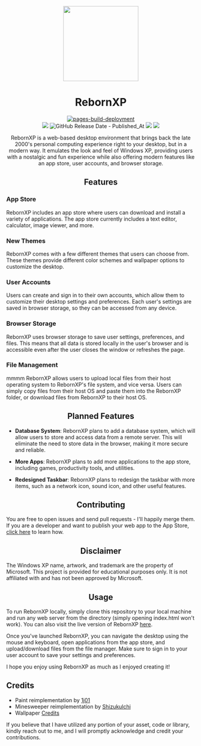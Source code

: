 

<p align="center">
<img src="https://i.ibb.co/drj1RSf/rebornxp.png" width="200"><p align="center"></p>
<h1 align="center">RebornXP</h1>
<p align="center">
  <a href="https://github.com/RebornXP/rebornxp/actions/workflows/pages/pages-build-deployment">
    <img src="https://github.com/RebornXP/rebornxp/actions/workflows/pages/pages-build-deployment/badge.svg" alt="pages-build-deployment">
  </a>
  <br>
     <a href="https://opensource.org/license/gpl-3-0/"><img src="https://img.shields.io/badge/License-GPL-green.svg?style=for-the-badge"></a>
  <img alt="GitHub Release Date - Published_At" src="https://img.shields.io/github/release-date/shoaib-jamal/rebornxp?style=for-the-badge">
<a href="https://github.com/shoaib-jamal/rebornxp/stargazers"><img src="https://img.shields.io/github/stars/shoaib-jamal/rebornxp?label=GitHub%20Stars&style=for-the-badge"></a>
<a href="https://github.com/shoaib-jamal/rebornxp/network/members"><img src="https://img.shields.io/github/forks/shoaib-jamal/rebornxp?style=for-the-badge"></a>

</p>


<p align="center">RebornXP is a web-based desktop environment that brings back the late 2000's personal computing experience right to your desktop, but in a modern way. It emulates the look and feel of Windows XP, providing users with a nostalgic and fun experience while also offering modern features like an app store, user accounts, and browser storage.
  </p>

<h2 align="center">Features</h2>

### App Store

RebornXP includes an app store where users can download and install a variety of applications. The app store currently includes a text editor, calculator, image viewer, and more.

### New Themes

RebornXP comes with a few different themes that users can choose from. These themes provide different color schemes and wallpaper options to customize the desktop.

### User Accounts

Users can create and sign in to their own accounts, which allow them to customize their desktop settings and preferences. Each user's settings are saved in browser storage, so they can be accessed from any device.

### Browser Storage

RebornXP uses browser storage to save user settings, preferences, and files. This means that all data is stored locally in the user's browser and is accessible even after the user closes the window or refreshes the page.

### File Management
mmmm
RebornXP allows users to upload local files from their host operating system to RebornXP's file system, and vice versa. Users can simply copy files from their host OS and paste them into the RebornXP folder, or download files from RebornXP to their host OS.

<h2 align="center">Planned Features</h2>

- **Database System**: RebornXP plans to add a database system, which will allow users to store and access data from a remote server. This will eliminate the need to store data in the browser, making it more secure and reliable.

- **More Apps**: RebornXP plans to add more applications to the app store, including games, productivity tools, and utilities.

- **Redesigned Taskbar**: RebornXP plans to redesign the taskbar with more items, such as a network icon, sound icon, and other useful features.

<h2 align="center">Contributing</h2>

You are free to open issues and send pull requests - I'll happily merge them. If you are a developer and want to publish your web app to the App Store, [click here](https://github.com/shoaib-jamal/app-guide) to learn how.

<h2 align="center"> Disclaimer</h2>

The Windows XP name, artwork, and trademark are the property of Microsoft. This project is provided for educational purposes only. It is not affiliated with and has not been approved by Microsoft.

<h2 align="center"> Usage</h2>

To run RebornXP locally, simply clone this repository to your local machine and run any web server from the directory (simply opening index.html won't work). You can also visit the live version of RebornXP [here](https://rebornxp.js.org).

Once you've launched RebornXP, you can navigate the desktop using the mouse and keyboard, open applications from the app store, and upload/download files from the file manager. Make sure to sign in to your user account to save your settings and preferences.

I hope you enjoy using RebornXP as much as I enjoyed creating it!

## Credits

- Paint reimplementation by [1j01](https://github.com/1j01)
- Minesweeper reimplementation by [Shizukulchi](https://github.com/ShizukuIchi/minesweeper)
- Wallpaper [Credits](https://github.com/shoaib-jamal/rebornxp/blob/35fe5ed04f58668b3f859b2463de4f36bd5ead8f/system/themes/wallpapers/credits.md)

If you believe that I have utilized any portion of your asset, code or library, kindly reach out to me, and I will promptly acknowledge and credit your contributions.

